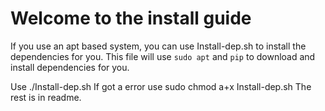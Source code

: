 # Welcome to the install guide

If you use an apt based system, you can use Install-dep.sh to install the dependencies for you. This file will use `sudo apt` and `pip` to download and install dependencies for you.

Use ./Install-dep.sh
If got a error use sudo chmod a+x Install-dep.sh
The rest is in readme.
